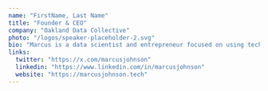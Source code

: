 ```yaml
---
name: "FirstName, Last Name"
title: "Founder & CEO"
company: "Oakland Data Collective"
photo: "/logos/speaker-placeholder-2.svg"
bio: "Marcus is a data scientist and entrepreneur focused on using technology to address social inequities. His work in predictive analytics for community health has gained national recognition, and he's a vocal advocate for ethical AI development."
links:
  twitter: "https://x.com/marcusjohnson"
  linkedin: "https://www.linkedin.com/in/marcusjohnson"
  website: "https://marcusjohnson.tech"
---
```

